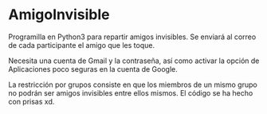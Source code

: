# AmigoInvisible
Programilla en Python3 para repartir amigos invisibles. Se enviará al correo de cada participante el amigo que les toque.

Necesita una cuenta de Gmail y la contraseña, así como activar la opción de Aplicaciones poco seguras en la cuenta de Google.

La restricción por grupos consiste en que los miembros de un mismo grupo no podrán ser amigos invisibles entre ellos mismos.
El código se ha hecho con prisas xd.
